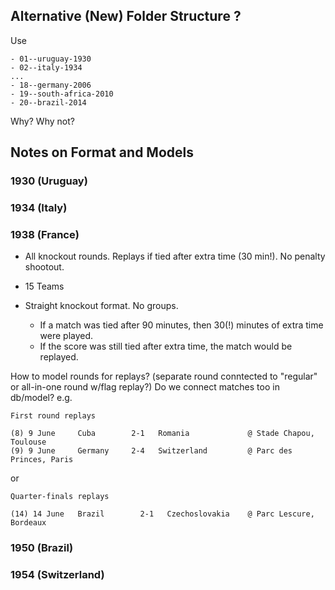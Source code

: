 
## Alternative (New) Folder Structure ?

Use

~~~
- 01--uruguay-1930
- 02--italy-1934
...
- 18--germany-2006
- 19--south-africa-2010
- 20--brazil-2014
~~~

Why? Why not?


## Notes on Format and Models

### 1930 (Uruguay)

### 1934 (Italy)

### 1938 (France)

- All knockout rounds. Replays if tied after extra time (30 min!). No penalty shootout.

- 15 Teams
- Straight knockout format. No groups.
    - If a match was tied after 90 minutes, then 30(!) minutes of extra time were played.
    - If the score was still tied after extra time, the match would be replayed.

How to model rounds for replays?  (separate round conntected to "regular" or all-in-one round w/flag replay?)
Do we connect matches too in db/model? e.g.

~~~~
First round replays

(8) 9 June     Cuba        2-1   Romania             @ Stade Chapou, Toulouse
(9) 9 June     Germany     2-4   Switzerland         @ Parc des Princes, Paris
~~~~

or

~~~~
Quarter-finals replays

(14) 14 June   Brazil        2-1   Czechoslovakia    @ Parc Lescure, Bordeaux
~~~~

### 1950 (Brazil)

### 1954 (Switzerland)

